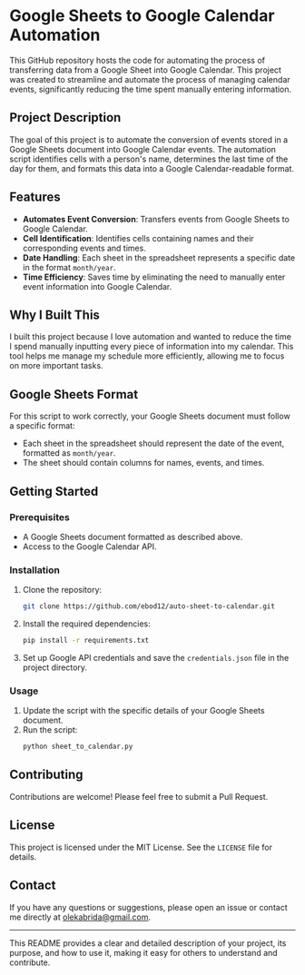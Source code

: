# Google Sheets to Google Calendar Automation

This GitHub repository hosts the code for automating the process of transferring data from a Google Sheet into Google Calendar. This project was created to streamline and automate the process of managing calendar events, significantly reducing the time spent manually entering information.

## Project Description

The goal of this project is to automate the conversion of events stored in a Google Sheets document into Google Calendar events. The automation script identifies cells with a person's name, determines the last time of the day for them, and formats this data into a Google Calendar-readable format.

## Features

- **Automates Event Conversion**: Transfers events from Google Sheets to Google Calendar.
- **Cell Identification**: Identifies cells containing names and their corresponding events and times.
- **Date Handling**: Each sheet in the spreadsheet represents a specific date in the format `month/year`.
- **Time Efficiency**: Saves time by eliminating the need to manually enter event information into Google Calendar.

## Why I Built This

I built this project because I love automation and wanted to reduce the time I spend manually inputting every piece of information into my calendar. This tool helps me manage my schedule more efficiently, allowing me to focus on more important tasks.

## Google Sheets Format

For this script to work correctly, your Google Sheets document must follow a specific format:

- Each sheet in the spreadsheet should represent the date of the event, formatted as `month/year`.
- The sheet should contain columns for names, events, and times.

## Getting Started

### Prerequisites

- A Google Sheets document formatted as described above.
- Access to the Google Calendar API.

### Installation

1. Clone the repository:
    ```sh
    git clone https://github.com/ebod12/auto-sheet-to-calendar.git
    ```
2. Install the required dependencies:
    ```sh
    pip install -r requirements.txt
    ```
3. Set up Google API credentials and save the `credentials.json` file in the project directory.

### Usage

1. Update the script with the specific details of your Google Sheets document.
2. Run the script:
    ```sh
    python sheet_to_calendar.py
    ```

## Contributing

Contributions are welcome! Please feel free to submit a Pull Request.

## License

This project is licensed under the MIT License. See the `LICENSE` file for details.

## Contact

If you have any questions or suggestions, please open an issue or contact me directly at olekabrida@gmail.com.

---

This README provides a clear and detailed description of your project, its purpose, and how to use it, making it easy for others to understand and contribute.
